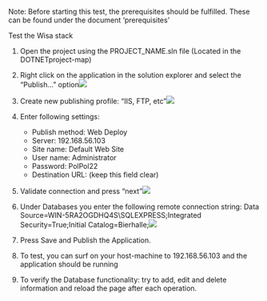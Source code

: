 Note: Before starting this test, the prerequisites should be fulfilled.
These can be found under the document ‘prerequisites’

Test the Wisa stack

1.  Open the project using the PROJECT\_NAME.sln file (Located in the
    DOTNETproject-map)
2.  Right click on the application in the solution explorer and select
    the “Publish…”
    option![](https://i.gyazo.com/01309cc99df0fd1ed215601a9db73d6f.png)
3.  Create new publishing profile: “IIS, FTP,
    etc”![](https://i.gyazo.com/130940a749ea0901381bacb6850e2fc4.png)
4.  Enter following settings:
    -   Publish method: Web Deploy
    -   Server: 192.168.56.103
    -   Site name: Default Web Site
    -   User name: Administrator
    -   Password: PolPol22
    -   Destination URL: (keep this field clear)

5.  Validate connection and press
    “next”![](https://i.gyazo.com/6fe87857165525e3551cdcd30ac6a61c.png)
6.  Under Databases you enter the following remote connection string:
    Data Source=WIN-5RA2OGDHQ4S\\SQLEXPRESS;Integrated
    Security=True;Initial
    Catalog=Bierhalle;![](https://i.gyazo.com/6fe87857165525e3551cdcd30ac6a61c.png)
7.  Press Save and Publish the Application.
8.  To test, you can surf on your host-machine to 192.168.56.103 and the
    application should be running
9.  To verify the Database functionality: try to add, edit and delete
    information and reload the page after each operation.

